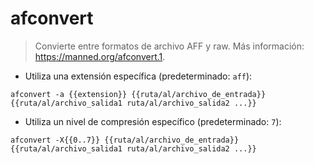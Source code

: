 # afconvert

> Convierte entre formatos de archivo AFF y raw.
> Más información: <https://manned.org/afconvert.1>.

- Utiliza una extensión específica (predeterminado: `aff`):

`afconvert -a {{extension}} {{ruta/al/archivo_de_entrada}} {{ruta/al/archivo_salida1 ruta/al/archivo_salida2 ...}}`

- Utiliza un nivel de compresión específico (predeterminado: `7`):

`afconvert -X{{0..7}} {{ruta/al/archivo_de_entrada}} {{ruta/al/archivo_salida1 ruta/al/archivo_salida2 ...}}`
